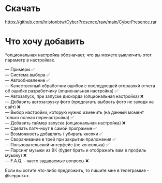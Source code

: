 # Скачать
https://github.com/hristonbtw/CyberPresence/raw/main/CyberPresence.rar

# Что хочу добавить

*опциональная настройка обозначает, что вы можете выключить этот параметр в настройках.

— Примеры ✅ <br>
— Система выбора ✅ <br>
— Автообновление ✅ <br>
— Качественный обработчик ошибок с последующей отправокй отчета об ошибке разработчику (опциональная настройка) ✅ <br>
— Автозапуск, при запуске дискорда (опциональная настройка) ❌ <br> 
— Добавить автозагрузку фото (предлагать выбрать фото не заходя на сайт) ❌ <br>
— Выбор настройки, которую нужно изменить (на данный момент только полная перенастройка) ✅ <br>
— Добавить таймер запуска (опциональная настройка) ❌ <br>
— Сделать патч-ноут в самой программе ✅ <br>
— Возможность добавлять / убирать кнопки ✅ <br>
— Сворачивание в трей при закрытии приложения ✅ <br>
— Пользовательский интерфейс (не консолька) ✅ <br>
— Парсинг музыки из ВК (будет брать и отображать вам в профиль муызку) ❌ <br>
— F.A.Q. - часто задаваемые вопросы ❌ <br>

Если вы хотите что-либо предложить, то пишите мне в телеграмме - @seppukux
